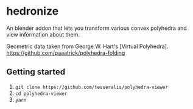 # hedronize

An blender addon that lets you transform various convex polyhedra and view information about them.

Geometric data taken from George W. Hart's [Virtual Polyhedra].
https://github.com/paaatrick/polyhedra-folding

## Getting started

1. `git clone https://github.com/tesseralis/polyhedra-viewer`
2. `cd polyhedra-viewer`
3. `yarn`




